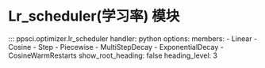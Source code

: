 # Lr_scheduler(学习率) 模块

::: ppsci.optimizer.lr_scheduler
    handler: python
    options:
      members:
        - Linear
        - Cosine
        - Step
        - Piecewise
        - MultiStepDecay
        - ExponentialDecay
        - CosineWarmRestarts
      show_root_heading: false
      heading_level: 3
